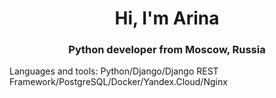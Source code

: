 <h1 align="center">Hi, I'm Arina
<h3 align="center">Python developer from Moscow, Russia</h3>
  <p>Languages and tools: Python/Django/Django REST Framework/PostgreSQL/Docker/Yandex.Cloud/Nginx</p>
